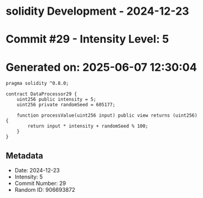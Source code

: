 ﻿# solidity Development - 2024-12-23
# Commit #29 - Intensity Level: 5
# Generated on: 2025-06-07 12:30:04
```solidity
pragma solidity ^0.8.0;

contract DataProcessor29 {
    uint256 public intensity = 5;
    uint256 private randomSeed = 605177;

    function processValue(uint256 input) public view returns (uint256) {
        return input * intensity + randomSeed % 100;
    }
}
```
## Metadata
- Date: 2024-12-23
- Intensity: 5
- Commit Number: 29
- Random ID: 906693872
